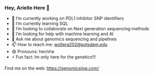 <meta name="google-site-verification" content="i2G5OwUFga0-ldJx-ysVd-6rql6XD4ulUuIsOYDlGWM" />

### Hey, Arielle Here 👋



- 🔭 I’m currently working on PDL1 inhibitor SNP identifiers
- 🌱 I’m currently learning SQL 
- 👯 I’m looking to collaborate on Next generation sequencing methods 
- 🤔 I’m looking for help with machine learning and AI
- 💬 Ask me about genomics sequencing and pipelines
- 📫 How to reach me: woltera202@potsdam.edu
- 😄 Pronouns: her/she
- ⚡ Fun fact: Im only here for the genetics!!!

Find me on the web:
https://genomicsjive.com/


